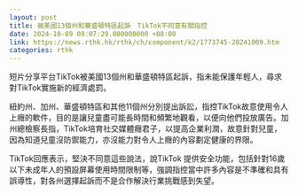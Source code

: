 ```yaml
---
layout: post
title: 被美國13個州和華盛頓特區起訴　TikTok不同意有關指控
date: 2024-10-09 09:07:29.000000000 +08:00
link: https://news.rthk.hk/rthk/ch/component/k2/1773745-20241009.htm
categories: rthk
---
```


短片分享平台TikTok被美國13個州和華盛頓特區起訴，指未能保護年輕人，尋求對TikTok實施新的經濟處罰。

紐約州、加州、華盛頓特區和其他11個州分別提出訴訟，指控TikTok故意使用令人上癮的軟件，目的是讓兒童盡可能長時間和頻繁地觀看，以便向他們投放廣告。加州總檢察長指，TikTok培育社交媒體癮君子，以提高企業利潤，故意針對兒童，因為知道兒童沒防禦能力，亦沒能力對令人上癮的內容劃定健康的界限。

TikTok回應表示，堅決不同意這些說法，說TikTok 提供安全功能，包括針對16歲以下未成年人的預設屏幕使用時間限制等，強調指控當中許多內容是不準確和具有誤導性，對各州選擇起訴而不是合作解決行業挑戰感到失望。
